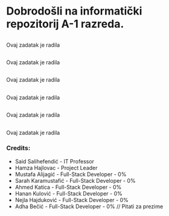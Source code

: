 # Dobrodošli na informatički repozitorij A-1 razreda.


## 

Ovaj zadatak je radila
##

Ovaj zadatak je radila
##

Ovaj zadatak je radila
##

Ovaj zadatak je radila
##

Ovaj zadatak je radila
##

Ovaj zadatak je radila

### Credits:

- Said Salihefendić - IT Professor
- Hamza Hajlovac - Project Leader
- Mustafa Alijagić - Full-Stack Developer - 0%
- Sarah Karamustafić - Full-Stack Developer - 0%
- Ahmed Katica - Full-Stack Developer - 0%
- Hanan Kulović - Full-Stack Developer - 0%
- Nejla Hajduković - Full-Stack Developer - 0%
- Adha Bečić - Full-Stack Developer - 0% // Pitati za prezime 
